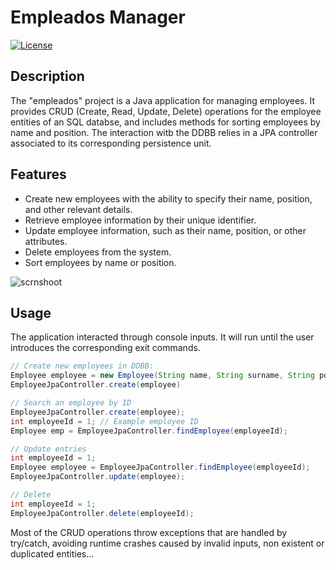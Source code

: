 # Empleados Manager

[![License](https://img.shields.io/badge/license-MIT-blue.svg)](https://opensource.org/licenses/MIT)

## Description
The "empleados" project is a Java application for managing employees. It provides CRUD (Create, Read, Update, Delete) operations for the employee entities of an SQL databse, and includes methods for sorting employees by name and position. The interaction witb the DDBB relies in a JPA controller associated to its corresponding persistence unit. 

## Features
- Create new employees with the ability to specify their name, position, and other relevant details.
- Retrieve employee information by their unique identifier.
- Update employee information, such as their name, position, or other attributes.
- Delete employees from the system.
- Sort employees by name or position.

![scrnshoot](https://media.discordapp.net/attachments/1054858184814248046/1191828612849086464/image.png?ex=65a6dbe4&is=659466e4&hm=584111a5592f964c4ab578cb3b0c41d185dd0f5d3606c413801462d9afae14e7&=&format=webp&quality=lossless&width=1114&height=889)

## Usage
The application interacted through console inputs. It will run until the user introduces the corresponding exit commands.
   
   ```java
   // Create new employees in DDBB:
   Employee employee = new Employee(String name, String surname, String position, double salary, LocalDate join_date);
   EmployeeJpaController.create(employee)

   // Search an employee by ID
   EmployeeJpaController.create(employee);
   int employeeId = 1; // Example employee ID
   Employee emp = EmployeeJpaController.findEmployee(employeeId);

   // Update entries
   int employeeId = 1;
   Employee employee = EmployeeJpaController.findEmployee(employeeId);
   EmployeeJpaController.update(employee);

   // Delete
   int employeeId = 1;
   EmployeeJpaController.delete(employeeId);
   
   ```
   
Most of the CRUD operations throw exceptions that are handled by try/catch, avoiding runtime crashes caused by invalid inputs, non existent or duplicated entities...

